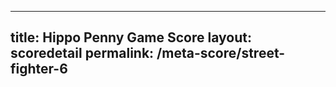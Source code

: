 ---
        
title: Hippo Penny Game Score
layout: scoredetail
permalink: /meta-score/street-fighter-6
---